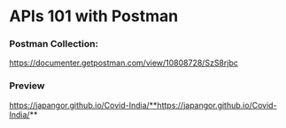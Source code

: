 # APIs 101 with Postman
### Postman Collection:
https://documenter.getpostman.com/view/10808728/SzS8rjbc

### Preview
https://japangor.github.io/Covid-India/**https://japangor.github.io/Covid-India/**
